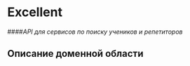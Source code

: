 # **Excellent**
####*API для сервисов по поиску учеников и репетиторов*

## **Описание доменной области**
